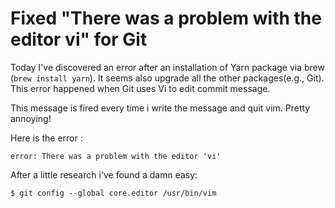 # Fixed "There was a problem with the editor vi" for Git

Today I've discovered an error after an installation of Yarn package via brew (`brew install yarn`). It seems also upgrade all the other packages(e.g., Git). This error happened when Git uses Vi to edit commit message.

This message is fired every time i write the message and quit vim. Pretty annoying!

Here is the error :

```
error: There was a problem with the editor 'vi' 
```

After a little research i've found a damn easy:

```
$ git config --global core.editor /usr/bin/vim
```